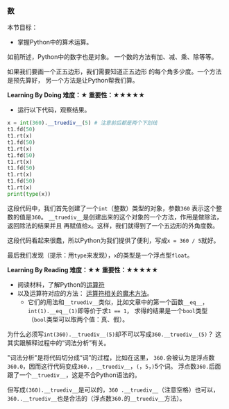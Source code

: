 ### 数

本节目标：
- 掌握Python中的算术运算。

如前所述，Python中的数字也是对象。
一个数的方法有加、减、乘、除等等。

如果我们要画一个正五边形，我们需要知道正五边形
的每个角多少度。一个方法是预先算好，
另一个方法是让Python帮我们算。

**Learning By Doing 难度：★ 重要性：★★★★★**

- 运行以下代码，观察结果。
```python
x = int(360).__truediv__(5) # 注意前后都是两个下划线
t1.fd(50)
t1.rt(x)
t1.fd(50)
t1.rt(x)
t1.fd(50)
t1.rt(x)
t1.fd(50)
t1.rt(x)
t1.fd(50)
t1.rt(x)
print(type(x))
```

这段代码中，我们首先创建了一个`int`（整数）类型的对象，参数`360`
表示这个整数的值是`360`。
`__truediv__`是创建出来的这个对象的一个方法，作用是做除法，返回除法的结果并且
再赋值给`x`。这样，我们就得到了一个五边形的外角度数。

这段代码看起来很蠢，所以Python为我们提供了便利，写成`x = 360 / 5`就好。

最后我们发现（提示：用`type`来发现），`x`的类型是一个浮点型`float`。

**Learning By Reading 难度：★★ 重要性：★★★★★**

- 阅读材料，了解Python的[运算符](http://www.runoob.com/python3/python3-basic-operators.html)
- 以及运算符对应的方法：
[运算符相关的魔术方法](https://segmentfault.com/a/1190000007256392#articleHeader7)。
  - 它们的用法和`__truediv__`类似，比如文章中的第一个函数`__eq__`，`int(1).__eq__(1)`即等价于求`1 == 1`，
求得的结果是一个`bool`类型（`bool`类型可以取两个值：真、假）。

为什么必须写`int(360).__truediv__(5)`却不可以写成`360.__truediv__(5)`？
这其实跟解释过程中的“词法分析”有关。

"词法分析"是将代码切分成“词”的过程，比如在这里，
`360.`会被认为是浮点数`360.0`，因而这行代码变成`360.`，`__truediv__`，`(`，`5`，`)`5个词。
浮点数`360.`后面跟了一个`__truediv__`，这是不合Python语法的。

但写成`(360).__truediv__`是可以的，`360 .__truediv__`（注意空格）也可以，
`360..__truediv__`也是合法的（浮点数`360.`的`__truediv__`方法）。
